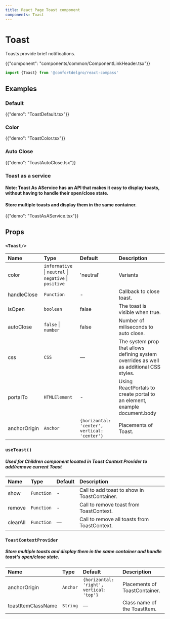 ```yaml
---
title: React Page Toast component
components: Toast
---
```


# Toast

<p class="description">Toasts provide brief notifications.</p>

{{"component": "components/common/ComponentLinkHeader.tsx"}}

```jsx
import {Toast} from '@comfortdelgro/react-compass'
```

## Examples

### Default

{{"demo": "ToastDefault.tsx"}}

### Color

{{"demo": "ToastColor.tsx"}}

### Auto Close

{{"demo": "ToastAutoClose.tsx"}}

### Toast as a service

#### Note: Toast As AService has an API that makes it easy to display toasts, without having to handle their open/close state.

#### Store multiple toasts and display them in the same container.

{{"demo": "ToastAsAService.tsx"}}

## Props

### `<Toast/>`

| Name         | Type                                                   | Default                                      | Description                                                                             |
| :----------- | :----------------------------------------------------- | :------------------------------------------- | :-------------------------------------------------------------------------------------- |
| color        | `informative` \| `neutral` \| `negative` \| `positive` | 'neutral'                                    | Variants                                                                                |
| handleClose  | `Function`                                             | -                                            | Callback to close toast.                                                                |
| isOpen       | `boolean`                                              | false                                        | The toast is visible when true.                                                         |
| autoClose    | `false` \| `number`                                    | false                                        | Number of miliseconds to auto close.                                                    |
| css          | `CSS`                                                  | —                                            | The system prop that allows defining system overrides as well as additional CSS styles. |
| portalTo     | `HTMLElement`                                          | -                                            | Using ReactPortals to create portal to an element, example document.body                |
| anchorOrigin | `Anchor`                                               | `{horizontal: 'center', vertical: 'center'}` | Placements of Toast.                                                                    |

### `useToast()`

##### Used for Children component located in Toast Context Provider to add/remove current Toast

| Name     | Type       | Default | Description                                  |
| :------- | :--------- | :------ | :------------------------------------------- |
| show     | `Function` | -       | Call to add toast to show in ToastContainer. |
| remove   | `Function` | -       | Call to remove toast from ToastContext.      |
| clearAll | `Function` | —       | Call to remove all toasts from ToastContext. |

### `ToastContextProvider`

##### Store multiple toasts and display them in the same container and handle toast's open/close state.

| Name               | Type     | Default                                  | Description                   |
| :----------------- | :------- | :--------------------------------------- | :---------------------------- |
| anchorOrigin       | `Anchor` | `{horizontal: 'right', vertical: 'top'}` | Placements of ToastContainer. |
| toastItemClassName | `String` | —                                        | Class name of the ToastItem.  |
